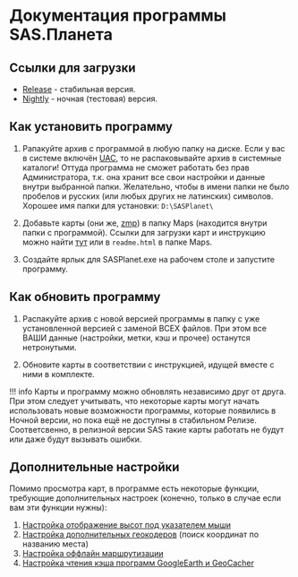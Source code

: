 # Документация программы SAS.Планета

## Ссылки для загрузки

* [Release](https://github.com/sasgis/sas.planet.src/releases/) - стабильная версия.
* [Nightly](https://bitbucket.org/sas_team/sas.planet.bin/downloads/) - ночная (тестовая) версия.

## Как установить программу

1. Рапакуйте архив с программой в любую папку на диске. Если у вас в системе включён [UAC](https://ru.wikipedia.org/wiki/%D0%9A%D0%BE%D0%BD%D1%82%D1%80%D0%BE%D0%BB%D1%8C_%D1%83%D1%87%D1%91%D1%82%D0%BD%D1%8B%D1%85_%D0%B7%D0%B0%D0%BF%D0%B8%D1%81%D0%B5%D0%B9_%D0%BF%D0%BE%D0%BB%D1%8C%D0%B7%D0%BE%D0%B2%D0%B0%D1%82%D0%B5%D0%BB%D0%B5%D0%B9), то не распаковывайте архив в системные каталоги! Оттуда программа не сможет работать без прав Администратора, т.к. она хранит все свои настройки и данные внутри выбранной папки. Желательно, чтобы в имени папки не было пробелов и русских (или любых других не латинских) символов. Хорошее имя папки для установки: `D:\SASPlanet\`

2. Добавьте карты (они же, [zmp](zmp.md)) в папку Maps (находится внутри папки с программой). Ссылки для загрузки карт и инструкцию можно найти [тут](https://codeberg.org/sasgis/doc#readme) или в `readme.html` в папке Maps.

3. Создайте ярлык для SASPlanet.exe на рабочем столе и запустите программу.

  
## Как обновить программу

1. Распакуйте архив с новой версией программы в папку с уже установленной версией с заменой ВСЕХ файлов. При этом все ВАШИ данные (настройки, метки, кэш и прочее) останутся нетронутыми.
   
2. Обновите карты в соответствии с инструкцией, идущей вместе с ними в комплекте.

!!! info
    Карты и программу можно обновлять независимо друг от друга. При этом следует учитывать, что некоторые карты могут начать использовать новые возможности программы, которые появились в Ночной версии, но пока ещё не доступны в стабильном Релизе. Соответсвенно, в релизной версии SAS такие карты работать не будут или даже будут вызывать ошибки.

## Дополнительные настройки

Помимо просмотра карт, в программе есть некоторые функции, требующие дополнительных настроек (конечно, только в случае если вам эти функции нужны):

1. [Настройка отображение высот под указателем мыши](setup-dem.md)
2. [Настройка дополнительных геокодеров](setup-geocoder.md) (поиск координат по названию места)
3. [Настройка оффлайн маршрутизации](https://github.com/zedxxx/libosmscout-route)
4. [Настройка чтения кэша программ GoogleEarth и GeoCacher](https://greverse.bitbucket.io/sasplanet_ge_howto.htm)